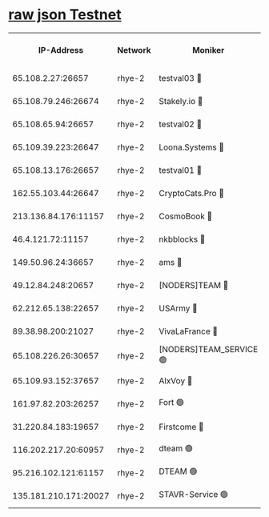 
[raw json Testnet](https://rpc-check.quickt.stavr.tech/quickt/rpc-quickt-result.json)
=


<table><tr><th>IP-Address</th><th>Network</th><th>Moniker</th><th>Latest Block Height</th><th>Earliest Block Height</th><th>Catching Up</th><th>Tx Index</th><th>Voting Power</th><th>Scan Time</th></tr><tr><td>65.108.2.27:26657</td><td>rhye-2</td><td>testval03 🔴</td><td>441245</td><td>1</td><td>False</td><td>on</td><td>11002050</td><td>2024-01-21T14:56:01.998529524UTC</td></tr><tr><td>65.108.79.246:26674</td><td>rhye-2</td><td>Stakely.io 🔴</td><td>441246</td><td>1</td><td>False</td><td>on</td><td>10010</td><td>2024-01-21T14:56:06.441230038UTC</td></tr><tr><td>65.108.65.94:26657</td><td>rhye-2</td><td>testval02 🔴</td><td>441246</td><td>1</td><td>False</td><td>on</td><td>11002050</td><td>2024-01-21T14:56:09.326801593UTC</td></tr><tr><td>65.109.39.223:26647</td><td>rhye-2</td><td>Loona.Systems 🔴</td><td>441247</td><td>1</td><td>False</td><td>off</td><td>86949</td><td>2024-01-21T14:56:12.145122011UTC</td></tr><tr><td>65.108.13.176:26657</td><td>rhye-2</td><td>testval01 🔴</td><td>441247</td><td>1</td><td>False</td><td>on</td><td>13082010</td><td>2024-01-21T14:56:13.071921454UTC</td></tr><tr><td>162.55.103.44:26647</td><td>rhye-2</td><td>CryptoCats.Pro 🔴</td><td>441252</td><td>1</td><td>False</td><td>off</td><td>9999</td><td>2024-01-21T14:56:45.649096072UTC</td></tr><tr><td>213.136.84.176:11157</td><td>rhye-2</td><td>CosmoBook 🔴</td><td>441251</td><td>65301</td><td>False</td><td>off</td><td>1528057</td><td>2024-01-21T14:56:39.215161736UTC</td></tr><tr><td>46.4.121.72:11157</td><td>rhye-2</td><td>nkbblocks 🔴</td><td>441244</td><td>70101</td><td>False</td><td>off</td><td>81491</td><td>2024-01-21T14:55:53.609649982UTC</td></tr><tr><td>149.50.96.24:36657</td><td>rhye-2</td><td>ams 🔴</td><td>441250</td><td>133501</td><td>False</td><td>on</td><td>10786</td><td>2024-01-21T14:56:28.545433883UTC</td></tr><tr><td>49.12.84.248:20657</td><td>rhye-2</td><td>[NODERS]TEAM 🔴</td><td>441250</td><td>146001</td><td>False</td><td>on</td><td>59690</td><td>2024-01-21T14:56:26.065631648UTC</td></tr><tr><td>62.212.65.138:22657</td><td>rhye-2</td><td>USArmy 🔴</td><td>441245</td><td>198001</td><td>False</td><td>on</td><td>59069</td><td>2024-01-21T14:56:01.000439475UTC</td></tr><tr><td>89.38.98.200:21027</td><td>rhye-2</td><td>VivaLaFrance 🔴</td><td>441244</td><td>220501</td><td>False</td><td>off</td><td>10000</td><td>2024-01-21T14:55:56.127905909UTC</td></tr><tr><td>65.108.226.26:30657</td><td>rhye-2</td><td>[NODERS]TEAM_SERVICE 🟢</td><td>441247</td><td>241501</td><td>False</td><td>on</td><td>0</td><td>2024-01-21T14:56:12.599511879UTC</td></tr><tr><td>65.109.93.152:37657</td><td>rhye-2</td><td>AlxVoy 🔴</td><td>441244</td><td>315173</td><td>False</td><td>on</td><td>143351</td><td>2024-01-21T14:55:58.620295252UTC</td></tr><tr><td>161.97.82.203:26257</td><td>rhye-2</td><td>Fort 🟢</td><td>441243</td><td>330438</td><td>False</td><td>on</td><td>0</td><td>2024-01-21T14:55:53.301482639UTC</td></tr><tr><td>31.220.84.183:19657</td><td>rhye-2</td><td>Firstcome 🔴</td><td>441245</td><td>409501</td><td>False</td><td>off</td><td>724902</td><td>2024-01-21T14:56:01.572765030UTC</td></tr><tr><td>116.202.217.20:60957</td><td>rhye-2</td><td>dteam 🟢</td><td>441247</td><td>421794</td><td>False</td><td>on</td><td>0</td><td>2024-01-21T14:56:09.711600291UTC</td></tr><tr><td>95.216.102.121:61157</td><td>rhye-2</td><td>DTEAM 🟢</td><td>441246</td><td>428601</td><td>False</td><td>on</td><td>0</td><td>2024-01-21T14:56:06.804294157UTC</td></tr><tr><td>135.181.210.171:20027</td><td>rhye-2</td><td>STAVR-Service 🟢</td><td>441249</td><td>438001</td><td>False</td><td>on</td><td>0</td><td>2024-01-21T14:56:23.738241770UTC</td></tr></table>